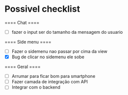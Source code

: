 # Possivel checklist

==== Chat ====
- [ ] fazer o input ser do tamanho da mensagem do usuario

==== Side menu ====
- [ ] Fazer o sidemenu nao passar por cima da view
- [x] Bug de clicar no sidemenu ele sobe

==== Geral ====
- [ ] Arrumar para ficar bom para smartphone
- [ ] Fazer camada de integração com API
- [ ] Integrar com o backend
